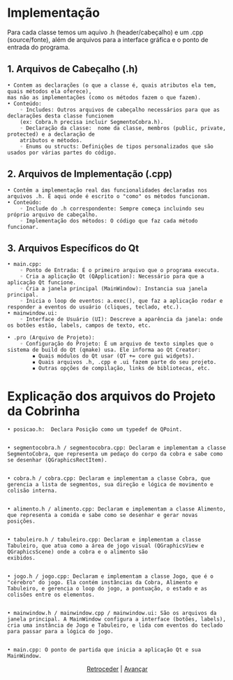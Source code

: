 # Implementação


Para cada classe temos um aquivo .h (header/cabeçalho) e um .cpp (source/fonte), além de arquivos para a interface gráfica e o ponto de entrada do programa.

## 1. Arquivos de Cabeçalho (.h)
    • Contem as declarações (o que a classe é, quais atributos ela tem, quais métodos ela oferece),
    mas não as implementações (como os métodos fazem o que fazem).
    • Conteúdo:
        ◦ Includes: Outros arquivos de cabeçalho necessários para que as declarações desta classe funcionem
        (ex: Cobra.h precisa incluir SegmentoCobra.h).
        ◦ Declaração da classe:  nome da classe, membros (public, private, protected) e a declaração de 
        atributos e métodos.
        ◦ Enums ou structs: Definições de tipos personalizados que são usados por várias partes do código.
          
## 2. Arquivos de Implementação (.cpp)
    • Contêm a implementação real das funcionalidades declaradas nos arquivos .h. É aqui onde é escrito o "como" os métodos funcionam.
    • Conteúdo:
        ◦ Include do .h correspondente: Sempre começa incluindo seu próprio arquivo de cabeçalho.
        ◦ Implementação dos métodos: O código que faz cada método funcionar.

## 3. Arquivos Específicos do Qt
    • main.cpp:
        ◦ Ponto de Entrada: É o primeiro arquivo que o programa executa.
        ◦ Cria a aplicação Qt (QApplication): Necessário para que a aplicação Qt funcione.
        ◦ Cria a janela principal (MainWindow): Instancia sua janela principal.
        ◦ Inicia o loop de eventos: a.exec(), que faz a aplicação rodar e responder a eventos do usuário (cliques, teclado, etc.).
    • mainwindow.ui:
        ◦ Interface de Usuário (UI): Descreve a aparência da janela: onde os botões estão, labels, campos de texto, etc.

    • .pro (Arquivo de Projeto):
        ◦ Configuração do Projeto: É um arquivo de texto simples que o sistema de build do Qt (qmake) usa. Ele informa ao Qt Creator:
            ▪ Quais módulos do Qt usar (QT += core gui widgets).
            ▪ Quais arquivos .h, .cpp e .ui fazem parte do seu projeto.
            ▪ Outras opções de compilação, links de bibliotecas, etc.

# Explicação dos arquivos do Projeto da Cobrinha

    • posicao.h:  Declara Posição como um typedef de QPoint.

    
    • segmentocobra.h / segmentocobra.cpp: Declaram e implementam a classe SegmentoCobra, que representa um pedaço do corpo da cobra e sabe como se desenhar (QGraphicsRectItem).

    
    • cobra.h / cobra.cpp: Declaram e implementam a classe Cobra, que gerencia a lista de segmentos, sua direção e lógica de movimento e colisão interna.

    
    • alimento.h / alimento.cpp: Declaram e implementam a classe Alimento, que representa a comida e sabe como se desenhar e gerar novas posições.

    
    • tabuleiro.h / tabuleiro.cpp: Declaram e implementam a classe Tabuleiro, que atua como a área de jogo visual (QGraphicsView e QGraphicsScene) onde a cobra e o alimento são 
    exibidos.

    
    • jogo.h / jogo.cpp: Declaram e implementam a classe Jogo, que é o "cérebro" do jogo. Ela contém instâncias da Cobra, Alimento e Tabuleiro, e gerencia o loop do jogo, a pontuação, o estado e as colisões entre os elementos.

    
    • mainwindow.h / mainwindow.cpp / mainwindow.ui: São os arquivos da janela principal. A MainWindow configura a interface (botões, labels), cria uma instância de Jogo e Tabuleiro, e lida com eventos do teclado para passar para a lógica do jogo.

    
    • main.cpp: O ponto de partida que inicia a aplicação Qt e sua MainWindow.




<div align="center">

[Retroceder](analise.md) | [Avançar](projeto.md)

</div>
